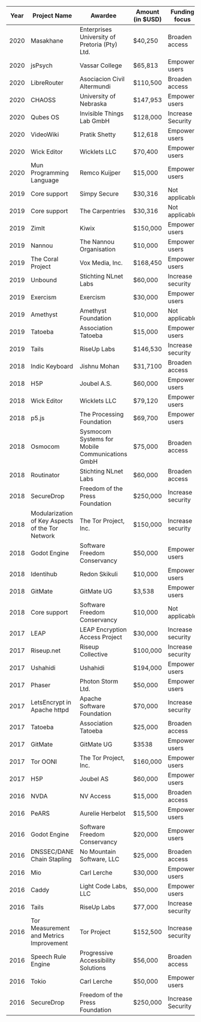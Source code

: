 |Year| Project Name  | Awardee  |  Amount (in $USD) |  Funding focus | Project website  |
|---|---|---|---|---|---|
|2020|Masakhane|Enterprises University of Pretoria (Pty) Ltd.|$40,250|Broaden access|https://www.masakhane.io/|
|2020|jsPsych|Vassar College|$65,813|Empower users|https://www.jspsych.org/|
|2020|LibreRouter|Asociacion Civil Altermundi|$110,500|Broaden access|https://librerouter.org/|
|2020|CHAOSS|University of Nebraska|$147,953|Empower users|https://chaoss.community/|
|2020|Qubes OS|Invisible Things Lab GmbH|$128,000|Increase Security|https://www.qubes-os.org/|
|2020|VideoWiki|Pratik Shetty|$12,618|Empower users|https://www.videowiki.org/|
|2020|Wick Editor|Wicklets LLC|$70,400|Empower users|https://www.wickeditor.com|
|2020|Mun Programming Language|Remco Kuijper|$15,000|Empower users|https://mun-lang.org/|
|2019|Core support|Simpy Secure|$30,316|Not applicable|https://simplysecure.org/|
|2019|Core support|The Carpentries|$30,316|Not applicable|https://carpentries.org/|
|2019|ZimIt|Kiwix|$150,000|Empower users|https://www.kiwix.org|
|2019| Nannou | The Nannou Organisation | $10,000 | Empower users | https://nannou.cc/ |
|2019| The Coral Project  | Vox Media, Inc.  | $168,450  | Empower users  |  https://coral.voxmedia.com |
|2019| Unbound | Stichting NLnet Labs  | $60,000 | Increase security | https://nlnetlabs.nl/projects/unbound/about/ |
|2019| Exercism | Exercism | $30,000 | Empower users | https://exercism.io/ |
|2019| Amethyst |  Amethyst Foundation | $10,000 | Not applicable | https://www.amethyst.rs/ |
|2019| Tatoeba | Association Tatoeba | $15,000 | Empower users | https://tatoeba.org |
|2019| Tails | RiseUp Labs | $146,530 | Increase security | https://tails.boum.org/ |
|2018| Indic Keyboard | Jishnu Mohan | $31,7100 | Broaden access | https://indic.app/ |
|2018| H5P | Joubel A.S. | $60,000 | Empower users | https://H5P.org |
|2018| Wick Editor | Wicklets LLC | $79,120 | Empower users | https://www.wickeditor.com |
|2018| p5.js | The Processing Foundation  | $69,700 | Empower users | https://p5js.org/ |
|2018| Osmocom | Sysmocom Systems for Mobile Communications GmbH | $75,000 | Broaden access | https://osmocom.org/projects/cellular-infrastructure |
|2018| Routinator| Stichting NLnet Labs | $60,000 | Broaden access | https://nlnetlabs.nl/projects/rpki/routinator/ |
|2018| SecureDrop | Freedom of the Press Foundation | $250,000 | Increase security | https://securedrop.org |
|2018| Modularization of Key Aspects of the Tor Network| The Tor Project, Inc.| $150,000 | Increase security | https://torproject.org|
|2018| Godot Engine | Software Freedom Conservancy | $50,000 | Empower users | https://godotengine.org |
|2018| Identihub | Redon Skikuli | $10,000 | Empower users | https://identihub.co |
|2018| GitMate | GitMate UG | $3,538 | Empower users | https://docs.gitmate.io/ |
|2018| Core support | Software Freedom Conservancy | $10,000 |Not applicable| https://sfconservancy.org/ |
|2017|LEAP|LEAP Encryption Access Project|$30,000|Increase security|https://leap.se/en|
|2017|Riseup.net|Riseup Collective|$100,000|Increase security|https://riseup.net/|
|2017|Ushahidi|Ushahidi|$194,000|Empower users|https://www.ushahidi.com/|
|2017|Phaser|Photon Storm Ltd.|$50,000|Empower users|http://phaser.io|
|2017|LetsEncrypt in Apache httpd|Apache Software Foundation|$70,000|Increase security|https://httpd.apache.org|
|2017|Tatoeba|Association Tatoeba|$25,000|Broaden access|https://tatoeba.org|
|2017|GitMate|GitMate UG|$3538|Empower users|https://gitmate.io|
|2017| Tor OONI | The Tor Project, Inc. | $160,000 | Empower users | https://ooni.torproject.org/ |
|2017|H5P|Joubel AS|$60,000|Empower users|https://h5p.org/|
|2016|NVDA|NV Access|$15,000|Broaden access|http://www.nvaccess.org/|
|2016|PeARS|Aurelie Herbelot|$15,500|Empower users|http://pearsearch.org/|
|2016|Godot Engine|Software Freedom Conservancy|$20,000|Empower users|https://godotengine.org/|
|2016|DNSSEC/DANE Chain Stapling|No Mountain Software, LLC|$25,000|Broaden access|https://www.getdnsapi.net/|
|2016|Mio|Carl Lerche|$30,000|Empower users|https://github.com/tokio-rs/mio|
|2016|Caddy|Light Code Labs, LLC|$50,000|Empower users|https://caddyserver.com|
|2016|Tails|RiseUp Labs|$77,000|Increase security|https://tails.boum.org/|
|2016|Tor Measurement and Metrics Improvement|Tor Project|$152,500|Increase security|https://www.torproject.org|
|2016|Speech Rule Engine|Progressive Accessibility Solutions|$56,000|Broaden access|https://speechruleengine.org/|
|2016|Tokio|Carl Lerche|$50,000|Empower users|https://tokio.rs/|
|2016|SecureDrop|Freedom of the Press Foundation|$250,000|Increase Security|https://securedrop.org|

